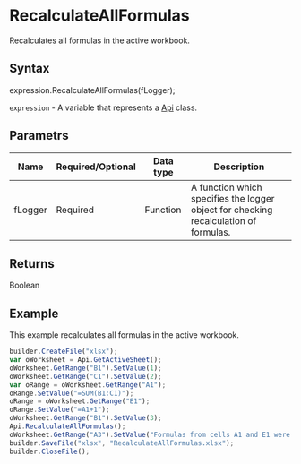 # RecalculateAllFormulas

Recalculates all formulas in the active workbook.

## Syntax

expression.RecalculateAllFormulas(fLogger);

`expression` - A variable that represents a [Api](../Api.md) class.

## Parametrs

| **Name** | **Required/Optional** | **Data type** | **Description** |
| ------------- | ------------- | ------------- | ------------- |
| fLogger | Required | Function | A function which specifies the logger object for checking recalculation of formulas. |

## Returns

Boolean

## Example

This example recalculates all formulas in the active workbook.

```javascript
builder.CreateFile("xlsx");
var oWorksheet = Api.GetActiveSheet();
oWorksheet.GetRange("B1").SetValue(1);
oWorksheet.GetRange("C1").SetValue(2);
var oRange = oWorksheet.GetRange("A1");
oRange.SetValue("=SUM(B1:C1)");
oRange = oWorksheet.GetRange("E1");
oRange.SetValue("=A1+1");
oWorksheet.GetRange("B1").SetValue(3);
Api.RecalculateAllFormulas();
oWorksheet.GetRange("A3").SetValue("Formulas from cells A1 and E1 were recalculated with a new value from cell C1.");
builder.SaveFile("xlsx", "RecalculateAllFormulas.xlsx");
builder.CloseFile();
```